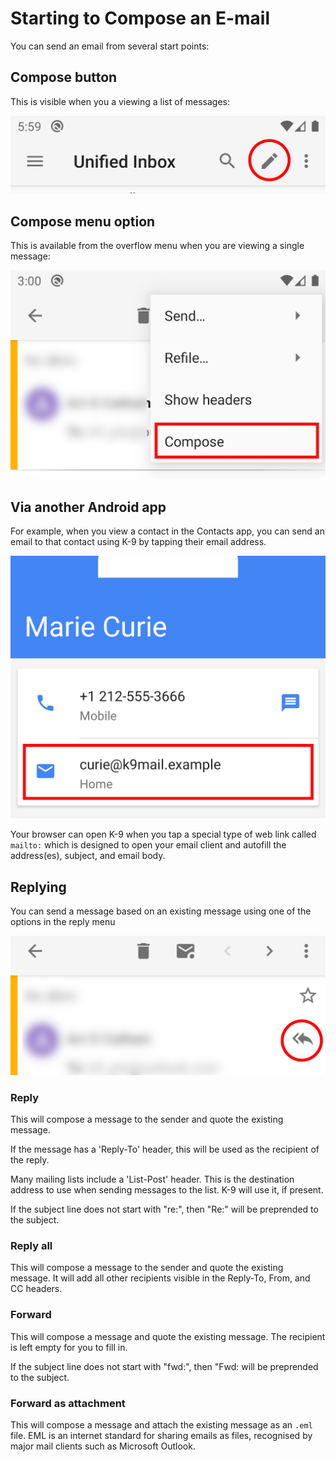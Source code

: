 # Starting to Compose an E-mail

You can send an email from several start points:

## Compose button

This is visible when you a viewing a list of messages:

![Compose button](../img/screenshots/sending_compose_1.png)

## Compose menu option

This is available from the overflow menu when you are viewing a single message:

![Compose menu option](../img/screenshots/sending_compose_2.png)

## Via another Android app

For example, when you view a contact in the Contacts app, you can send an email to that contact
using K-9 by tapping their email address.

![Via contacts](../img/screenshots/sending_contacts.png)

Your browser can open K-9 when you tap a special type of web link called `mailto:` which is designed
to open your email client and autofill the address(es), subject, and email body.

## Replying

You can send a message based on an existing message using one of the options in the reply menu

![Reply menu](../img/screenshots/sending_reply.png)

### Reply

This will compose a message to the sender and quote the existing message.

If the message has a 'Reply-To' header, this will be used as the recipient of the reply.

Many mailing lists include a 'List-Post' header. This is the destination address to use when sending
messages to the list. K-9 will use it, if present.

If the subject line does not start with "re:", then "Re:" will be preprended to the subject.

### Reply all

This will compose a message to the sender and quote the existing message. It will add all other
recipients visible in the Reply-To, From, and CC headers.

### Forward

This will compose a message and quote the existing message. The recipient is left empty for you to fill in.

If the subject line does not start with "fwd:", then "Fwd: will be preprended to the subject.

### Forward as attachment

This will compose a message and attach the existing message as an `.eml` file. EML is an internet
standard for sharing emails as files, recognised by major mail clients such as Microsoft Outlook.
